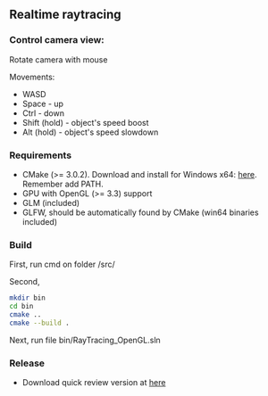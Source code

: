 ## Realtime raytracing

### Control camera view:

Rotate camera with mouse

Movements:

- WASD
- Space - up
- Ctrl - down
- Shift (hold) - object's speed boost
- Alt (hold) - object's speed slowdown

### Requirements

* CMake (>= 3.0.2). Download and install for Windows x64: [here](https://github.com/Kitware/CMake/releases/download/v3.24.0-rc1/cmake-3.24.0-rc1-windows-x86_64.msi). Remember add PATH.
* GPU with OpenGL (>= 3.3) support
* GLM (included)
* GLFW, should be automatically found by CMake (win64 binaries included)

### Build
First, run cmd on folder /src/

Second, 
```sh
mkdir bin
cd bin
cmake ..
cmake --build .
```

Next, run file bin/RayTracing_OpenGL.sln
### Release
- Download quick review version at [here]()
